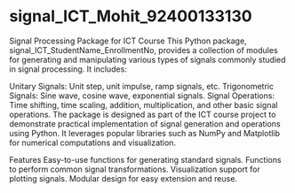 
# signal_ICT_Mohit_92400133130


Signal Processing Package for ICT Course
This Python package, signal_ICT_StudentName_EnrollmentNo, provides a collection of modules for generating and manipulating various types of signals commonly studied in signal processing. It includes:

Unitary Signals: Unit step, unit impulse, ramp signals, etc.
Trigonometric Signals: Sine wave, cosine wave, exponential signals.
Signal Operations: Time shifting, time scaling, addition, multiplication, and other basic signal operations.
The package is designed as part of the ICT course project to demonstrate practical implementation of signal generation and operations using Python. It leverages popular libraries such as NumPy and Matplotlib for numerical computations and visualization.

Features
Easy-to-use functions for generating standard signals.
Functions to perform common signal transformations.
Visualization support for plotting signals.
Modular design for easy extension and reuse.
